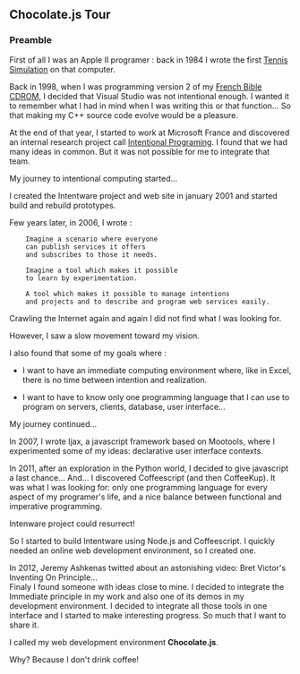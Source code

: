 Chocolate.js Tour
-----------------

### Preamble

First of all I was an Apple II programer : back in 1984 I wrote the first [Tennis Simulation](http://www.virtualapple.org/tennischampionshipdisk.html) on that computer.

Back in 1998, when I was programming version 2 of my [French Bible CDROM](http://www.cdweb.com/ltqc/Products/BJ3/Demo/Demo0001.htm), 
I decided that Visual Studio was not intentional enough. I wanted it to remember what I had in mind when I was writing this or that function...
So that making my C++ source code evolve would be a pleasure.

At the end of that year, I started to work at Microsoft France and discovered an internal research project call [Intentional Programing](http://www.intentsoft.com).
I found that we had many ideas in common. But it was not possible for me to integrate that team.

My journey to intentional computing started...

I created the Intentware project and web site in january 2001 and started build and rebuild prototypes.

Few years later, in 2006, I wrote :

        Imagine a scenario where everyone 
        can publish services it offers 
        and subscribes to those it needs.
        
        Imagine a tool which makes it possible 
        to learn by experimentation. 
        
        A tool which makes it possible to manage intentions 
        and projects and to describe and program web services easily.

Crawling the Internet again and again I did not find what I was looking for.

However, I saw a slow movement toward my vision.

I also found that some of my goals where :

 - I want to have an immediate computing environment where, like in Excel, there is no time between intention and realization.
 
 - I want to have to know only one programming language that I can use to program on servers, clients, database, user interface...

My journey continued...

In 2007, I wrote Ijax, a javascript framework based on Mootools, where I experimented some of my ideas:
declarative user interface contexts.

In 2011, after an exploration in the Python world, I decided to give javascript a last chance... And... I discovered Coffeescript (and then CoffeeKup).
It was what I was looking for: only one programming language for every aspect of my programer's life,
and a nice balance between functional and imperative programming.

Intenware project could resurrect!

So I started to build Intentware using Node.js and Coffeescript. I quickly needed an online web development environment, so I created one.

In 2012, Jeremy Ashkenas twitted about an astonishing video: Bret Victor's Inventing On Principle...  
Finaly I found someone with ideas close to mine. I decided to integrate the Immediate principle in my work and also one of its demos in my development environment.
I decided to integrate all those tools in one interface and I started to make interesting progress. So much that I want to share it.

I called my web development environment **Chocolate.js**. 

Why? Because I don't drink coffee!